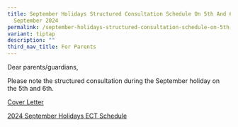 ```yaml
---
title: September Holidays Structured Consultation Schedule On 5th And 6th
  September 2024
permalink: /september-holidays-structured-consultation-schedule-on-5th-and-6th-september-2024/
variant: tiptap
description: ""
third_nav_title: For Parents
---
```

<p>Dear parents/guardians,</p>
<p>Please note the structured consultation during the September holiday on
the 5th and 6th.</p>
<p><a href="/files/Cover_Page_Letter.pdf" rel="noopener nofollow" target="_blank">Cover Letter</a>
</p>
<p><a href="/files/2024_September_Holidays_ECT_Schedule.pdf" rel="noopener nofollow" target="_blank">2024 September Holidays ECT Schedule</a>
</p>